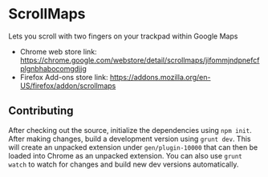 # ScrollMaps
Lets you scroll with two fingers on your trackpad within Google Maps

- Chrome web store link: https://chrome.google.com/webstore/detail/scrollmaps/jifommjndpnefcfplgnbhabocomgdjjg
- Firefox Add-ons store link: https://addons.mozilla.org/en-US/firefox/addon/scrollmaps

## Contributing

After checking out the source, initialize the dependencies using `npm init`.
After making changes, build a development version using `grunt dev`. This will create an unpacked extension under `gen/plugin-10000` that can then be loaded into Chrome as an unpacked extension.
You can also use `grunt watch` to watch for changes and build new dev versions automatically.
